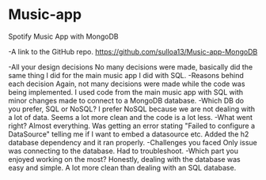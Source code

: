 # Music-app
Spotify Music App with MongoDB

-A link to the GitHub repo.
https://github.com/sulloa13/Music-app-MongoDB

-All your design decisions
No many decisions were made, basically did the same thing I did for the main music app I did with SQL.
-Reasons behind each decision
Again, not many decisions were made while the code was being implemented. I used code from the main music app with SQL with minor changes made to connect to a MongoDB database.
-Which DB do you prefer, SQL or NoSQL?
I prefer NoSQL because we are not dealing with a lot of data. Seems a lot more clean and the code is a lot less.
-What went right?
Almost everything. Was getting an error stating "Failed to configure a DataSource" telling me if I want to embed a datasource etc. Added the h2 database dependency and it ran properly. 
-Challenges you faced
Only issue was connecting to the database. Had to troubleshoot.
-Which part you enjoyed working on the most?
Honestly, dealing with the database was easy and simple. A lot more clean than dealing with an SQL database.